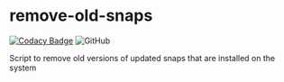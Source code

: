 # remove-old-snaps

[![Codacy Badge](https://api.codacy.com/project/badge/Grade/a3c0f3b8cc304a0e9325b69c7d0eb5c7)](https://www.codacy.com/manual/Eddinn/remove-old-snaps?utm_source=github.com&amp;utm_medium=referral&amp;utm_content=eddinn/remove-old-snaps&amp;utm_campaign=Badge_Grade) ![GitHub](https://img.shields.io/github/license/eddinn/remove-old-snaps)

Script to remove old versions of updated snaps that are installed on the system
